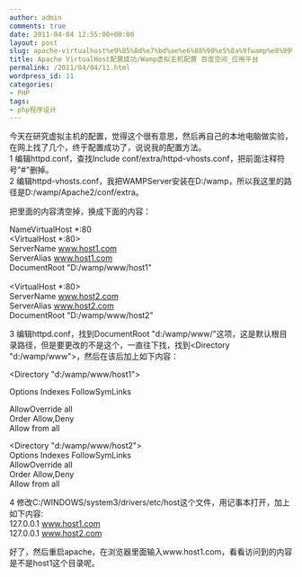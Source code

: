 ```yaml
---
author: admin
comments: true
date: 2011-04-04 12:55:00+00:00
layout: post
slug: apache-virtualhost%e9%85%8d%e7%bd%ae%e6%88%90%e5%8a%9fwamp%e8%99%9a%e6%8b%9f%e4%b8%bb%e6%9c%ba%e9%85%8d%e7%bd%ae-%e7%99%be%e5%ba%a6%e7%a9%ba%e9%97%b4_%e5%ba%94%e7%94%a8%e5%b9%b3%e5%8f%b0
title: Apache VirtualHost配置成功/Wamp虚拟主机配置 百度空间_应用平台
permalink: /2011/04/04/11.html
wordpress_id: 11
categories:
- PHP
tags:
- php程序设计
---
```

















今天在研究虚拟主机的配置，觉得这个很有意思，然后再自己的本地电脑做实验，在网上找了几个，终于配置成功了，说说我的配置方法。  
1 编辑httpd.conf，查找Include conf/extra/httpd-vhosts.conf，把前面注释符号"#"删掉。  
2 编辑httpd-vhosts.conf，我把WAMPServer安装在D:/wamp，所以我这里的路径是D:/wamp/Apache2/conf/extra。   



把里面的内容清空掉，换成下面的内容：




NameVirtualHost *:80  
<VirtualHost *:80>  
ServerName www.host1.com  
ServerAlias www.host1.com  
DocumentRoot "D:/wamp/www/host1"  
</VirtualHost>  
<VirtualHost *:80>  
ServerName www.host2.com  
ServerAlias www.host2.com  
DocumentRoot "D:/wamp/www/host2"  
</VirtualHost>




3 编辑httpd.conf，找到DocumentRoot "d:/wamp/www/"这项，这是默认根目录路径，但是要更改的不是这个，一直往下找，找到<Directory "d:/wamp/www">，然后在该</Directoory>后加上如下内容：




<Directory "d:/wamp/www/host1">




Options Indexes FollowSymLinks


AllowOverride all  
Order Allow,Deny  
Allow from all  
</Directory>  
  
<Directory "d:/wamp/www/host2">  
Options Indexes FollowSymLinks  
AllowOverride all  
Order Allow,Deny  
Allow from all  
</Directory>  
  
4 修改C:/WINDOWS/system3/drivers/etc/host这个文件，用记事本打开，加上如下内容:  
127.0.0.1 www.host1.com  
127.0.0.1 www.host2.com  
  
好了，然后重启apache，在浏览器里面输入www.host1.com，看看访问到的内容是不是host1这个目录呢。  

















